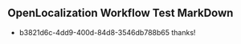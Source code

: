 ## OpenLocalization Workflow Test MarkDown
* b3821d6c-4dd9-400d-84d8-3546db788b65 thanks!

<!--HONumber=Jul16_HO2-->


